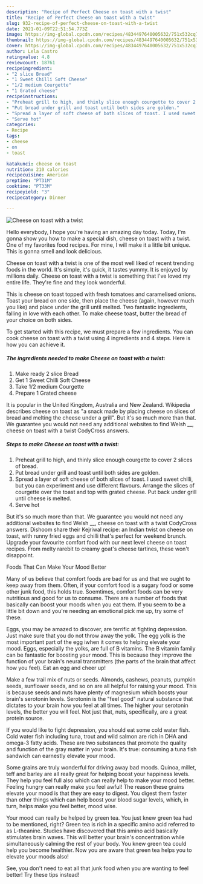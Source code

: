 ```yaml
---
description: "Recipe of Perfect Cheese on toast with a twist"
title: "Recipe of Perfect Cheese on toast with a twist"
slug: 932-recipe-of-perfect-cheese-on-toast-with-a-twist
date: 2021-01-09T22:51:54.773Z
image: https://img-global.cpcdn.com/recipes/4834497640005632/751x532cq70/cheese-on-toast-with-a-twist-recipe-main-photo.jpg
thumbnail: https://img-global.cpcdn.com/recipes/4834497640005632/751x532cq70/cheese-on-toast-with-a-twist-recipe-main-photo.jpg
cover: https://img-global.cpcdn.com/recipes/4834497640005632/751x532cq70/cheese-on-toast-with-a-twist-recipe-main-photo.jpg
author: Lela Castro
ratingvalue: 4.8
reviewcount: 18761
recipeingredient:
- "2 slice Bread"
- "1 Sweet Chilli Soft Cheese"
- "1/2 medium Courgette"
- "1 Grated cheese"
recipeinstructions:
- "Preheat grill to high, and thinly slice enough courgette to cover 2 slices of bread."
- "Put bread under grill and toast until both sides are golden."
- "Spread a layer of soft cheese of both slices of toast. I used sweet chilli, but you can experiment and use different flavours. Arrange the slices of courgette over the toast and top with grated cheese. Put back under grill until cheese is melted."
- "Serve hot"
categories:
- Recipe
tags:
- cheese
- on
- toast

katakunci: cheese on toast 
nutrition: 210 calories
recipecuisine: American
preptime: "PT31M"
cooktime: "PT33M"
recipeyield: "3"
recipecategory: Dinner

---
```



![Cheese on toast with a twist](https://img-global.cpcdn.com/recipes/4834497640005632/751x532cq70/cheese-on-toast-with-a-twist-recipe-main-photo.jpg)

Hello everybody, I hope you're having an amazing day today. Today, I'm gonna show you how to make a special dish, cheese on toast with a twist. One of my favorites food recipes. For mine, I will make it a little bit unique. This is gonna smell and look delicious.

Cheese on toast with a twist is one of the most well liked of recent trending foods in the world. It's simple, it's quick, it tastes yummy. It is enjoyed by millions daily. Cheese on toast with a twist is something that I've loved my entire life. They're fine and they look wonderful.

This is cheese on toast topped with fresh tomatoes and caramelised onions. Toast your bread on one side, then place the cheese (again, however much you like) and place under the grill until melted. Two fantastic ingredients, falling in love with each other. To make cheese toast, butter the bread of your choice on both sides.


To get started with this recipe, we must prepare a few ingredients. You can cook cheese on toast with a twist using 4 ingredients and 4 steps. Here is how you can achieve it.

<!--inarticleads1-->

##### The ingredients needed to make Cheese on toast with a twist:

1. Make ready 2 slice Bread
1. Get 1 Sweet Chilli Soft Cheese
1. Take 1/2 medium Courgette
1. Prepare 1 Grated cheese


It is popular in the United Kingdom, Australia and New Zealand. Wikipedia describes cheese on toast as &#34;a snack made by placing cheese on slices of bread and melting the cheese under a grill&#34;. But it&#39;s so much more than that. We guarantee you would not need any additional websites to find Welsh __, cheese on toast with a twist CodyCross answers. 

<!--inarticleads2-->

##### Steps to make Cheese on toast with a twist:

1. Preheat grill to high, and thinly slice enough courgette to cover 2 slices of bread.
1. Put bread under grill and toast until both sides are golden.
1. Spread a layer of soft cheese of both slices of toast. I used sweet chilli, but you can experiment and use different flavours. Arrange the slices of courgette over the toast and top with grated cheese. Put back under grill until cheese is melted.
1. Serve hot


But it&#39;s so much more than that. We guarantee you would not need any additional websites to find Welsh __, cheese on toast with a twist CodyCross answers. Dishoom share their Kejriwal recipe: an Indian twist on cheese on toast, with runny fried eggs and chilli that&#39;s perfect for weekend brunch. Upgrade your favourite comfort food with our next level cheese on toast recipes. From melty rarebit to creamy goat&#39;s cheese tartines, these won&#39;t disappoint. 

Foods That Can Make Your Mood Better


Many of us believe that comfort foods are bad for us and that we ought to keep away from them. Often, if your comfort food is a sugary food or some other junk food, this holds true. Soemtimes, comfort foods can be very nutritious and good for us to consume. There are a number of foods that basically can boost your moods when you eat them. If you seem to be a little bit down and you're needing an emotional pick me up, try some of these.

Eggs, you may be amazed to discover, are terrific at fighting depression. Just make sure that you do not throw away the yolk. The egg yolk is the most important part of the egg iwhen it comes to helping elevate your mood. Eggs, especially the yolks, are full of B vitamins. The B vitamin family can be fantastic for boosting your mood. This is because they improve the function of your brain's neural transmitters (the parts of the brain that affect how you feel). Eat an egg and cheer up!

Make a few trail mix of nuts or seeds. Almonds, cashews, peanuts, pumpkin seeds, sunflower seeds, and so on are all helpful for raising your mood. This is because seeds and nuts have plenty of magnesium which boosts your brain's serotonin levels. Serotonin is the "feel good" natural substance that dictates to your brain how you feel at all times. The higher your serotonin levels, the better you will feel. Not just that, nuts, specifically, are a great protein source.

If you would like to fight depression, you should eat some cold water fish. Cold water fish including tuna, trout and wild salmon are rich in DHA and omega-3 fatty acids. These are two substances that promote the quality and function of the gray matter in your brain. It's true: consuming a tuna fish sandwich can earnestly elevate your mood. 

Some grains are truly wonderful for driving away bad moods. Quinoa, millet, teff and barley are all really great for helping boost your happiness levels. They help you feel full also which can really help to make your mood better. Feeling hungry can really make you feel awful! The reason these grains elevate your mood is that they are easy to digest. You digest them faster than other things which can help boost your blood sugar levels, which, in turn, helps make you feel better, mood wise.

Your mood can really be helped by green tea. You just knew green tea had to be mentioned, right? Green tea is rich in a specific amino acid referred to as L-theanine. Studies have discovered that this amino acid basically stimulates brain waves. This will better your brain's concentration while simultaneously calming the rest of your body. You knew green tea could help you become healthier. Now you are aware that green tea helps you to elevate your moods also!

See, you don't need to eat all that junk food when you are wanting to feel better! Try  these tips  instead!

